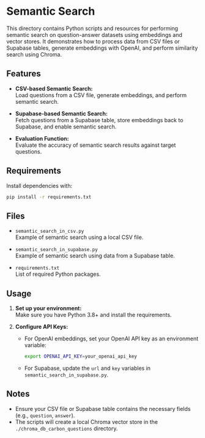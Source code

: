 # Semantic Search

This directory contains Python scripts and resources for performing semantic search on question-answer datasets using embeddings and vector stores. It demonstrates how to process data from CSV files or Supabase tables, generate embeddings with OpenAI, and perform similarity search using Chroma.

## Features

- **CSV-based Semantic Search:**  
  Load questions from a CSV file, generate embeddings, and perform semantic search.

- **Supabase-based Semantic Search:**  
  Fetch questions from a Supabase table, store embeddings back to Supabase, and enable semantic search.

- **Evaluation Function:**  
  Evaluate the accuracy of semantic search results against target questions.

## Requirements

Install dependencies with:

```bash
pip install -r requirements.txt
```

## Files

- `semantic_search_in_csv.py`  
  Example of semantic search using a local CSV file.

- `semantic_search_in_supabase.py`  
  Example of semantic search using data from a Supabase table.

- `requirements.txt`  
  List of required Python packages.

## Usage

1. **Set up your environment:**  
   Make sure you have Python 3.8+ and install the requirements.

2. **Configure API Keys:**  
   - For OpenAI embeddings, set your OpenAI API key as an environment variable:  
     ```bash
     export OPENAI_API_KEY=your_openai_api_key
     ```
   - For Supabase, update the `url` and `key` variables in `semantic_search_in_supabase.py`.

## Notes

- Ensure your CSV file or Supabase table contains the necessary fields (e.g., `question`, `answer`).
- The scripts will create a local Chroma vector store in the `./chroma_db_carbon_questions` directory.